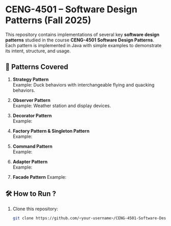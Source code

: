 # CENG-4501 – Software Design Patterns (Fall 2025)

This repository contains implementations of several key **software design patterns** studied in the course **CENG-4501 Software Design Patterns**.  
Each pattern is implemented in Java with simple examples to demonstrate its intent, structure, and usage.

## 📂 Patterns Covered

1. **Strategy Pattern**  
   Example: Duck behaviors with interchangeable flying and quacking behaviors.

2. **Observer Pattern**  
   Example: Weather station and display devices.

3. **Decorator Pattern**  
   Example:

4. **Factory Pattern & Singleton Pattern**  
   Example:

6. **Command Pattern**  
   Example:

7. **Adapter Pattern**  
   Example:

8. **Facade Pattern** 
   Example:

## 🛠️ How to Run ?

1. Clone this repository:
   ```bash
   git clone https://github.com/<your-username>/CENG-4501-Software-Design-Patterns.git
